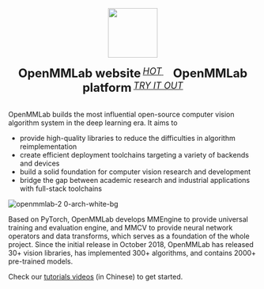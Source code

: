 
<div align="center">
  <img src="https://oss.openmmlab.com/www/openmmlab_logo.png" height="100"/>
  <div>&nbsp;</div>
  <div align="center">
    <b><font size="5">OpenMMLab website</font></b>
    <sup>
      <a href="https://openmmlab.com">
        <i><font size="4">HOT</font></i>
      </a>
    </sup>
    &nbsp;&nbsp;&nbsp;&nbsp;
    <b><font size="5">OpenMMLab platform</font></b>
    <sup>
      <a href="https://platform.openmmlab.com">
        <i><font size="4">TRY IT OUT</font></i>
      </a>
    </sup>
</div>
<div>&nbsp;</div>
</div>

OpenMMLab builds the most influential open-source computer vision algorithm system in the deep learning era. It aims to

- provide high-quality libraries to reduce the difficulties in algorithm reimplementation
- create efficient deployment toolchains targeting a variety of backends and devices
- build a solid foundation for computer vision research and development
- bridge the gap between academic research and industrial applications with full-stack toolchains

![openmmlab-2 0-arch-white-bg](https://user-images.githubusercontent.com/40779233/188411410-a95bcf39-1d2a-4d41-865c-c725b3d715f0.png)

Based on PyTorch, OpenMMLab develops MMEngine to provide universal training and evaluation engine, and MMCV to provide neural network operators and data transforms, which serves as a foundation of the whole project. Since the initial release in October 2018, OpenMMLab has released 30+ vision libraries, has implemented 300+ algorithms, and contains 2000+ pre-trained models.

Check our [tutorials videos](https://github.com/open-mmlab/OpenMMLabCourse) (in Chinese) to get started.
